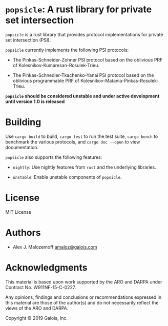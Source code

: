 # `popsicle`: A rust library for private set intersection

`popsicle` is a rust library that provides protocol implementations for private
set intersection (PSI).

`popsicle` currently implements the following PSI protocols:

* The Pinkas-Schneider-Zohner PSI protocol based on the oblivious PRF of
Kolesnikov-Kumaresan-Rosulek-Trieu.

* The Pinkas-Schnedier-Tkachenko-Yanai PSI protocol based on the oblivious
  programmable PRF of Kolesnikov-Matania-Pinkas-Rosulek-Trieu.

**`popsicle` should be considered unstable and under active development until
version 1.0 is released**

# Building

Use `cargo build` to build, `cargo test` to run the test suite, `cargo bench` to
benchmark the various protocols, and `cargo doc --open` to view documentation.

`popsicle` also supports the following features:

* `nightly`: Use nightly features from `rust` and the underlying libraries.

* `unstable`: Enable unstable components of `popsicle`.

# License

MIT License

# Authors

- Alex J. Malozemoff <amaloz@galois.com>

# Acknowledgments

This material is based upon work supported by the ARO and DARPA under Contract
No. W911NF-15-C-0227.

Any opinions, findings and conclusions or recommendations expressed in this
material are those of the author(s) and do not necessarily reflect the views of
the ARO and DARPA.

Copyright © 2019 Galois, Inc.
